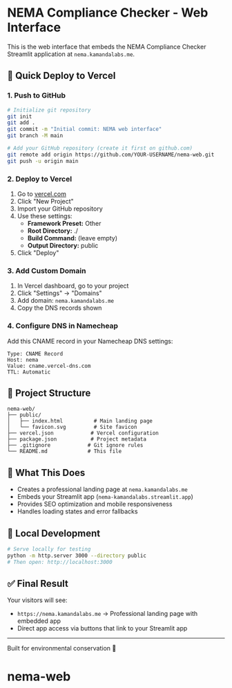 # NEMA Compliance Checker - Web Interface

This is the web interface that embeds the NEMA Compliance Checker Streamlit application at `nema.kamandalabs.me`.

## 🚀 Quick Deploy to Vercel

### 1. Push to GitHub

```bash
# Initialize git repository
git init
git add .
git commit -m "Initial commit: NEMA web interface"
git branch -M main

# Add your GitHub repository (create it first on github.com)
git remote add origin https://github.com/YOUR-USERNAME/nema-web.git
git push -u origin main
```

### 2. Deploy to Vercel

1. Go to [vercel.com](https://vercel.com)
2. Click "New Project"
3. Import your GitHub repository
4. Use these settings:
   - **Framework Preset:** Other
   - **Root Directory:** ./
   - **Build Command:** (leave empty)
   - **Output Directory:** public
5. Click "Deploy"

### 3. Add Custom Domain

1. In Vercel dashboard, go to your project
2. Click "Settings" → "Domains"
3. Add domain: `nema.kamandalabs.me`
4. Copy the DNS records shown

### 4. Configure DNS in Namecheap

Add this CNAME record in your Namecheap DNS settings:

```
Type: CNAME Record
Host: nema
Value: cname.vercel-dns.com
TTL: Automatic
```

## 📁 Project Structure

```
nema-web/
├── public/
│   ├── index.html          # Main landing page
│   └── favicon.svg         # Site favicon
├── vercel.json            # Vercel configuration
├── package.json           # Project metadata
├── .gitignore            # Git ignore rules
└── README.md             # This file
```

## 🎯 What This Does

- Creates a professional landing page at `nema.kamandalabs.me`
- Embeds your Streamlit app (`nema-kamandalabs.streamlit.app`)
- Provides SEO optimization and mobile responsiveness
- Handles loading states and error fallbacks

## 🔧 Local Development

```bash
# Serve locally for testing
python -m http.server 3000 --directory public
# Then open: http://localhost:3000
```

## ✅ Final Result

Your visitors will see:
- `https://nema.kamandalabs.me` → Professional landing page with embedded app
- Direct app access via buttons that link to your Streamlit app

---

Built for environmental conservation 🌿
# nema-web

